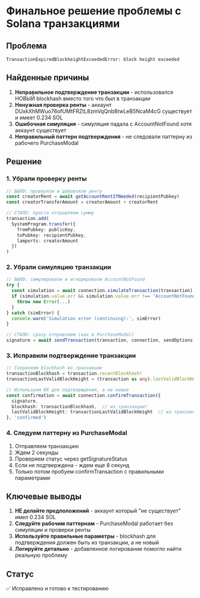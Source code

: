 # Финальное решение проблемы с Solana транзакциями

## Проблема
`TransactionExpiredBlockheightExceededError: block height exceeded`

## Найденные причины

1. **Неправильное подтверждение транзакции** - использовался НОВЫЙ blockhash вместо того что был в транзакции
2. **Ненужная проверка ренты** - аккаунт DUxkXhMWuo76ofUMtFRZtL8zmVqQnb8twLeB5NcaM4cG существует и имеет 0.234 SOL
3. **Ошибочная симуляция** - симуляция падала с AccountNotFound хотя аккаунт существует
4. **Неправильный паттерн подтверждения** - не следовали паттерну из рабочего PurchaseModal

## Решение

### 1. Убрали проверку ренты
```typescript
// БЫЛО: проверяли и добавляли ренту
const creatorRent = await getAccountRentIfNeeded(recipientPubkey)
const creatorTransferAmount = creatorAmount + creatorRent

// СТАЛО: просто отправляем сумму
transaction.add(
  SystemProgram.transfer({
    fromPubkey: publicKey,
    toPubkey: recipientPubkey,
    lamports: creatorAmount
  })
)
```

### 2. Убрали симуляцию транзакции
```typescript
// БЫЛО: симулировали и игнорировали AccountNotFound
try {
  const simulation = await connection.simulateTransaction(transaction)
  if (simulation.value.err && simulation.value.err !== 'AccountNotFound') {
    throw new Error(...)
  }
} catch (simError) {
  console.warn('Simulation error (continuing):', simError)
}

// СТАЛО: сразу отправляем (как в PurchaseModal)
signature = await sendTransaction(transaction, connection, sendOptions)
```

### 3. Исправили подтверждение транзакции
```typescript
// Сохраняем blockhash из транзакции
transactionBlockhash = transaction.recentBlockhash!
transactionLastValidBlockHeight = (transaction as any).lastValidBlockHeight

// Используем ИХ для подтверждения, а не новые
const confirmation = await connection.confirmTransaction({
  signature,
  blockhash: transactionBlockhash,  // из транзакции!
  lastValidBlockHeight: transactionLastValidBlockHeight  // из транзакции!
}, 'confirmed')
```

### 4. Следуем паттерну из PurchaseModal
1. Отправляем транзакцию
2. Ждем 2 секунды
3. Проверяем статус через getSignatureStatus
4. Если не подтверждена - ждем еще 8 секунд
5. Только потом пробуем confirmTransaction с правильными параметрами

## Ключевые выводы

1. **НЕ делайте предположений** - аккаунт который "не существует" имел 0.234 SOL
2. **Следуйте рабочим паттернам** - PurchaseModal работает без симуляции и проверки ренты
3. **Используйте правильные параметры** - blockhash для подтверждения должен быть из транзакции, а не новый
4. **Логируйте детально** - добавленное логирование помогло найти реальную проблему

## Статус
✅ Исправлено и готово к тестированию 